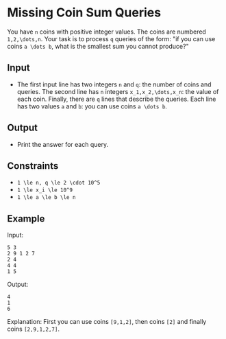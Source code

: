 # Missing Coin Sum Queries 

You have ```n``` coins with positive integer values. The coins are numbered ```1,2,\dots,n```.
Your task is to process ```q``` queries of the form: "if you can use coins ```a \dots b```, what is the smallest sum you cannot produce?"
## Input
- The first input line has two integers ```n``` and ```q```: the number of coins and queries.
The second line has ```n``` integers ```x_1,x_2,\dots,x_n```: the value of each coin.
Finally, there are ```q``` lines that describe the queries. Each line has two values ```a``` and ```b```: you can use coins ```a \dots b```.
## Output
- Print the answer for each query.
## Constraints

- ```1 \le n, q \le 2 \cdot 10^5```
- ```1 \le x_i \le 10^9```
- ```1 \le a \le b \le n```

## Example
Input:
```
5 3
2 9 1 2 7
2 4
4 4
1 5
```

Output:
```
4
1
6
```

Explanation: First you can use coins ```[9,1,2]```, then coins ```[2]``` and finally coins ```[2,9,1,2,7]```.
